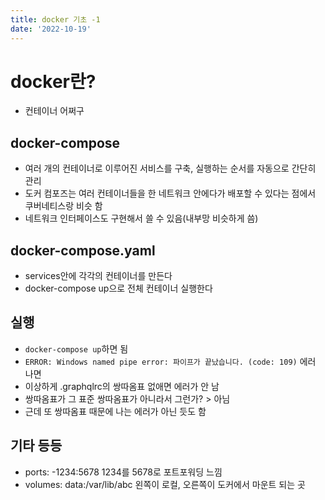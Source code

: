 ```yaml
---
title: docker 기초 -1
date: '2022-10-19'
---
```


# docker란?
- 컨테이너 어쩌구

## docker-compose
- 여러 개의 컨테이너로 이루어진 서비스를 구축, 실행하는 순서를 자동으로 간단히 관리
- 도커 컴포즈는 여러 컨테이너들을 한 네트워크 안에다가 배포할 수 있다는 점에서 쿠버네티스랑 비슷 함
- 네트워크 인터페이스도 구현해서 쓸 수 있음(내부망 비슷하게 씀)

## docker-compose.yaml
- services안에 각각의 컨테이너를 만든다
- docker-compose up으로 전체 컨테이너 실행한다

## 실행
- `docker-compose up`하면 됨
- `ERROR: Windows named pipe error: 파이프가 끝났습니다. (code: 109)` 에러 나면
- 이상하게 .graphqlrc의 쌍따옴표 없애면 에러가 안 남
- 쌍따옴표가 그 표준 쌍따옴표가 아니라서 그런가? > 아님
- 근데 또 쌍따옴표 때문에 나는 에러가 아닌 듯도 함

## 기타 등등
- ports: -1234:5678 1234를 5678로 포트포워딩 느낌
- volumes: data:/var/lib/abc 왼쪽이 로컬, 오른쪽이 도커에서 마운트 되는 곳